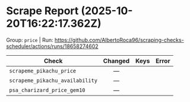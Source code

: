 # Scrape Report (2025-10-20T16:22:17.362Z)

Group: `price`  |  Run: https://github.com/AlbertoRoca96/scraping-checks-scheduler/actions/runs/18658274602

| Check | Changed | Keys | Error |
|---|:---:|:--|:--|
| `scrapeme_pikachu_price` | — |  |  |
| `scrapeme_pikachu_availability` | — |  |  |
| `psa_charizard_price_gem10` | — |  |  |

